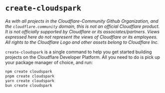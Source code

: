 # `create-cloudspark`

_As with all projects in the Cloudflare-Community Github Organization, and the `cloudflare.community` domain, this is not an official Cloudflare product. It is not officially supported by Cloudflare or its associates/partners. Views expressed here do not represent the views of Cloudflare or its employees. All rights to the Cloudflare Logo and other assets belong to Cloudflare Inc._

`create-cloudspark` is a single command to help you get started building projects on the Cloudflare Developer Platform. All you need to do is pick up your package manager of choice, and run:

```bash
npm create cloudspark
pnpm create cloudspark
yarn create cloudspark
bun create cloudspark
```
